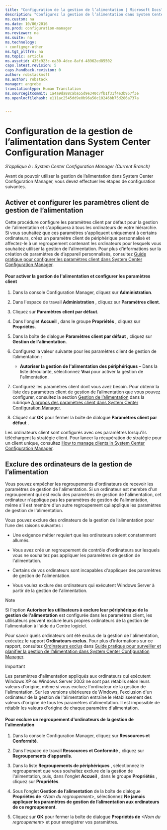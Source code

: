 ```yaml
---
title: "Configuration de la gestion de l’alimentation | Microsoft Docs"
description: "Configurez la gestion de l’alimentation dans System Center Configuration Manager."
ms.custom: na
ms.date: 10/06/2016
ms.prod: configuration-manager
ms.reviewer: na
ms.suite: na
ms.technology:
- configmgr-other
ms.tgt_pltfrm: na
ms.topic: article
ms.assetid: 435c923c-ea30-4dce-8afd-48962ed85502
caps.latest.revision: 5
caps.handback.revision: 0
author: robstackmsft
ms.author: robstack
manager: angrobe
translationtype: Human Translation
ms.sourcegitcommit: 1a4a9da88caba55d9e340c7fb1f31f4e3b957f3e
ms.openlocfilehash: e111ac2545dd9e0b96a50c10246bb75d286a737a


---
```

# <a name="configuring-power-management-in-system-center-configuration-manager"></a>Configuration de la gestion de l’alimentation dans System Center Configuration Manager

*S’applique à : System Center Configuration Manager (Current Branch)*

Avant de pouvoir utiliser la gestion de l’alimentation dans System Center Configuration Manager, vous devez effectuer les étapes de configuration suivantes.  

## <a name="enable-and-configure-power-management-client-settings"></a>Activer et configurer les paramètres client de gestion de l’alimentation  
 Cette procédure configure les paramètres client par défaut pour la gestion de l'alimentation et s'appliquera à tous les ordinateurs de votre hiérarchie. Si vous souhaitez que ces paramètres s'appliquent uniquement à certains ordinateurs, créez un paramètre client de périphérique personnalisé et affectez-le à un regroupement contenant les ordinateurs pour lesquels vous souhaitez utiliser la gestion de l'alimentation. Pour plus d’informations sur la création de paramètres de d’appareil personnalisés, consultez [Guide pratique pour configurer les paramètres client dans System Center Configuration Manager](../../../../core/clients/deploy/configure-client-settings.md).  

#### <a name="to-enable-power-management-and-configure-client-settings"></a>Pour activer la gestion de l'alimentation et configurer les paramètres client  

1.  Dans la console Configuration Manager, cliquez sur **Administration**.  

2.  Dans l'espace de travail **Administration** , cliquez sur **Paramètres client**.  

3.  Cliquez sur **Paramètres client par défaut**.  

4.  Dans l'onglet **Accueil** , dans le groupe **Propriétés** , cliquez sur **Propriétés**.  

5.  Dans la boîte de dialogue **Paramètres client par défaut** , cliquez sur **Gestion de l'alimentation**.  

6.  Configurez la valeur suivante pour les paramètres client de gestion de l’alimentation :  

    -   **Autoriser la gestion de l'alimentation des périphériques** – Dans la liste déroulante, sélectionnez **Vrai** pour activer la gestion de l'alimentation.  

7.  Configurez les paramètres client dont vous avez besoin. Pour obtenir la liste des paramètres client de gestion de l’alimentation que vous pouvez configurer, consultez la section [Gestion de l’alimentation](../../../../core/clients/deploy/about-client-settings.md#power-management) dans la rubrique [À propos des paramètres client dans System Center Configuration Manager](../../../../core/clients/deploy/about-client-settings.md).  

8.  Cliquez sur **OK** pour fermer la boîte de dialogue **Paramètres client par défaut** .  

 Les ordinateurs client sont configurés avec ces paramètres lorsqu'ils téléchargent la stratégie client. Pour lancer la récupération de stratégie pour un client unique, consultez [How to manage clients in System Center Configuration Manager](../../../../core/clients/manage/manage-clients.md).  

## <a name="exclude-computers-from-power-management"></a>Exclure des ordinateurs de la gestion de l’alimentation  
 Vous pouvez empêcher les regroupements d'ordinateurs de recevoir les paramètres de gestion de l'alimentation. Si un ordinateur est membre d'un regroupement qui est exclu des paramètres de gestion de l'alimentation, cet ordinateur n'applique pas les paramètres de gestion de l'alimentation, même s'il est membre d'un autre regroupement qui applique les paramètres de gestion de l'alimentation.  

 Vous pouvez exclure des ordinateurs de la gestion de l’alimentation pour l’une des raisons suivantes :  

-   Une exigence métier requiert que les ordinateurs soient constamment allumés.  

-   Vous avez créé un regroupement de contrôle d'ordinateurs sur lesquels vous ne souhaitez pas appliquer les paramètres de gestion de l'alimentation.  

-   Certains de vos ordinateurs sont incapables d'appliquer des paramètres de gestion de l'alimentation.  

-   Vous voulez exclure des ordinateurs qui exécutent Windows Server à partir de la gestion de l'alimentation.  

> [!NOTE]  
>  Si l'option **Autoriser les utilisateurs à exclure leur périphérique de la gestion de l'alimentation** est configurée dans les paramètres client, les utilisateurs peuvent exclure leurs propres ordinateurs de la gestion de l'alimentation à l'aide du Centre logiciel.  

 Pour savoir quels ordinateurs ont été exclus de la gestion de l'alimentation, exécutez le rapport **Ordinateurs exclus**. Pour plus d’informations sur ce rapport, consultez [Ordinateurs exclus](../../../../core/clients/manage/power/monitor-and-plan-for-power-management.md#BKMK_Excluded) dans [Guide pratique pour surveiller et planifier la gestion de l’alimentation dans System Center Configuration Manager](../../../../core/clients/manage/power/monitor-and-plan-for-power-management.md).  

> [!IMPORTANT]  
>  Les paramètres d'alimentation appliqués aux ordinateurs qui exécutent Windows XP ou Windows Server 2003 ne sont pas rétablis selon leurs valeurs d'origine, même si vous excluez l'ordinateur de la gestion de l'alimentation. Sur les versions ultérieures de Windows, l'exclusion d'un ordinateur de la gestion de l'alimentation entraîne le rétablissement des valeurs d'origine de tous les paramètres d'alimentation. Il est impossible de rétablir les valeurs d'origine de chaque paramètre d'alimentation.  

#### <a name="to-exclude-a-collection-of-computers-from-power-management"></a>Pour exclure un regroupement d'ordinateurs de la gestion de l'alimentation  

1.  Dans la console Configuration Manager, cliquez sur **Ressources et Conformité**.  

2.  Dans l'espace de travail **Ressources et Conformité** , cliquez sur **Regroupements d’appareils**.  

3.  Dans la liste **Regroupements de périphériques** , sélectionnez le regroupement que vous souhaitez exclure de la gestion de l'alimentation, puis, dans l'onglet **Accueil** , dans le groupe **Propriétés** , cliquez sur **Propriétés**.  

4.  Sous l’onglet **Gestion de l’alimentation** de la boîte de dialogue **Propriétés de** *<Nom du regroupement\>*, sélectionnez **Ne jamais appliquer les paramètres de gestion de l’alimentation aux ordinateurs de ce regroupement**.  

5.  Cliquez sur **OK** pour fermer la boîte de dialogue **Propriétés de** *<Nom du regroupement\>* et pour enregistrer vos paramètres.  



<!--HONumber=Dec16_HO3-->


